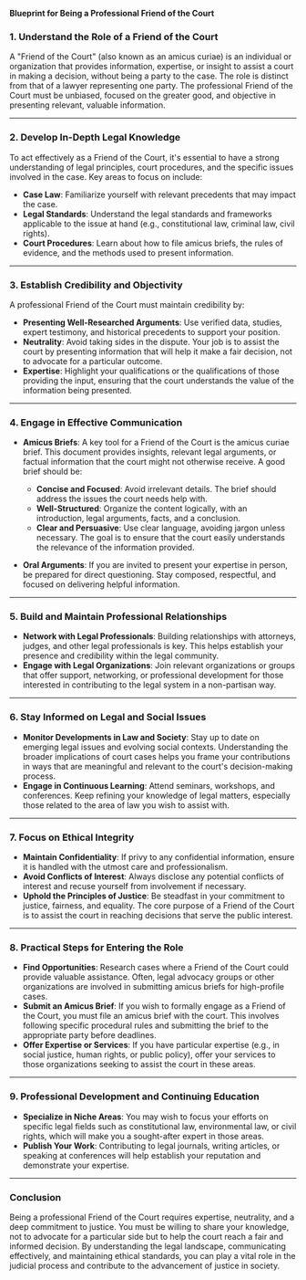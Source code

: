 **Blueprint for Being a Professional Friend of the Court**
### 1. **Understand the Role of a Friend of the Court**
A "Friend of the Court" (also known as an amicus curiae) is an individual or organization that provides information, expertise, or insight to assist a court in making a decision, without being a party to the case. The role is distinct from that of a lawyer representing one party. The professional Friend of the Court must be unbiased, focused on the greater good, and objective in presenting relevant, valuable information.

---

### 2. **Develop In-Depth Legal Knowledge**
To act effectively as a Friend of the Court, it's essential to have a strong understanding of legal principles, court procedures, and the specific issues involved in the case. Key areas to focus on include:
- **Case Law**: Familiarize yourself with relevant precedents that may impact the case.
- **Legal Standards**: Understand the legal standards and frameworks applicable to the issue at hand (e.g., constitutional law, criminal law, civil rights).
- **Court Procedures**: Learn about how to file amicus briefs, the rules of evidence, and the methods used to present information.

---

### 3. **Establish Credibility and Objectivity**
A professional Friend of the Court must maintain credibility by:
- **Presenting Well-Researched Arguments**: Use verified data, studies, expert testimony, and historical precedents to support your position.
- **Neutrality**: Avoid taking sides in the dispute. Your job is to assist the court by presenting information that will help it make a fair decision, not to advocate for a particular outcome.
- **Expertise**: Highlight your qualifications or the qualifications of those providing the input, ensuring that the court understands the value of the information being presented.

---

### 4. **Engage in Effective Communication**
- **Amicus Briefs**: A key tool for a Friend of the Court is the amicus curiae brief. This document provides insights, relevant legal arguments, or factual information that the court might not otherwise receive. A good brief should be:
  - **Concise and Focused**: Avoid irrelevant details. The brief should address the issues the court needs help with.
  - **Well-Structured**: Organize the content logically, with an introduction, legal arguments, facts, and a conclusion.
  - **Clear and Persuasive**: Use clear language, avoiding jargon unless necessary. The goal is to ensure that the court easily understands the relevance of the information provided.
  
- **Oral Arguments**: If you are invited to present your expertise in person, be prepared for direct questioning. Stay composed, respectful, and focused on delivering helpful information.

---

### 5. **Build and Maintain Professional Relationships**
- **Network with Legal Professionals**: Building relationships with attorneys, judges, and other legal professionals is key. This helps establish your presence and credibility within the legal community.
- **Engage with Legal Organizations**: Join relevant organizations or groups that offer support, networking, or professional development for those interested in contributing to the legal system in a non-partisan way.

---

### 6. **Stay Informed on Legal and Social Issues**
- **Monitor Developments in Law and Society**: Stay up to date on emerging legal issues and evolving social contexts. Understanding the broader implications of court cases helps you frame your contributions in ways that are meaningful and relevant to the court's decision-making process.
- **Engage in Continuous Learning**: Attend seminars, workshops, and conferences. Keep refining your knowledge of legal matters, especially those related to the area of law you wish to assist with.

---

### 7. **Focus on Ethical Integrity**
- **Maintain Confidentiality**: If privy to any confidential information, ensure it is handled with the utmost care and professionalism.
- **Avoid Conflicts of Interest**: Always disclose any potential conflicts of interest and recuse yourself from involvement if necessary.
- **Uphold the Principles of Justice**: Be steadfast in your commitment to justice, fairness, and equality. The core purpose of a Friend of the Court is to assist the court in reaching decisions that serve the public interest.

---

### 8. **Practical Steps for Entering the Role**
- **Find Opportunities**: Research cases where a Friend of the Court could provide valuable assistance. Often, legal advocacy groups or other organizations are involved in submitting amicus briefs for high-profile cases.
- **Submit an Amicus Brief**: If you wish to formally engage as a Friend of the Court, you must file an amicus brief with the court. This involves following specific procedural rules and submitting the brief to the appropriate party before deadlines.
- **Offer Expertise or Services**: If you have particular expertise (e.g., in social justice, human rights, or public policy), offer your services to those organizations seeking to assist the court in these areas.

---

### 9. **Professional Development and Continuing Education**
- **Specialize in Niche Areas**: You may wish to focus your efforts on specific legal fields such as constitutional law, environmental law, or civil rights, which will make you a sought-after expert in those areas.
- **Publish Your Work**: Contributing to legal journals, writing articles, or speaking at conferences will help establish your reputation and demonstrate your expertise.

---

### Conclusion
Being a professional Friend of the Court requires expertise, neutrality, and a deep commitment to justice. You must be willing to share your knowledge, not to advocate for a particular side but to help the court reach a fair and informed decision. By understanding the legal landscape, communicating effectively, and maintaining ethical standards, you can play a vital role in the judicial process and contribute to the advancement of justice in society.